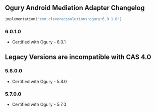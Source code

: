 ## Ogury Android Mediation Adapter Changelog
```kotlin
implementation("com.cleveradssolutions:ogury:6.0.1.0")
```

### 6.0.1.0
- Certified with Ogury - 6.0.1

## Legacy Versions are incompatible with CAS 4.0

### 5.8.0.0
- Certified with Ogury - 5.8.0

### 5.7.0.0
- Certified with Ogury - 5.7.0

### 
